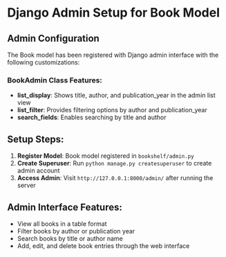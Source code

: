 # Django Admin Setup for Book Model

## Admin Configuration

The Book model has been registered with Django admin interface with the following customizations:

### BookAdmin Class Features:
- **list_display**: Shows title, author, and publication_year in the admin list view
- **list_filter**: Provides filtering options by author and publication_year
- **search_fields**: Enables searching by title and author

## Setup Steps:

1. **Register Model**: Book model registered in `bookshelf/admin.py`
2. **Create Superuser**: Run `python manage.py createsuperuser` to create admin account
3. **Access Admin**: Visit `http://127.0.0.1:8000/admin/` after running the server

## Admin Interface Features:
- View all books in a table format
- Filter books by author or publication year
- Search books by title or author name
- Add, edit, and delete book entries through the web interface